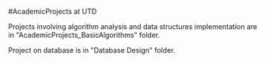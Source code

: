 #AcademicProjects at UTD

Projects involving algorithm analysis and data structures implementation are in "AcademicProjects_BasicAlgorithms" folder.

Project on database is in "Database Design" folder.